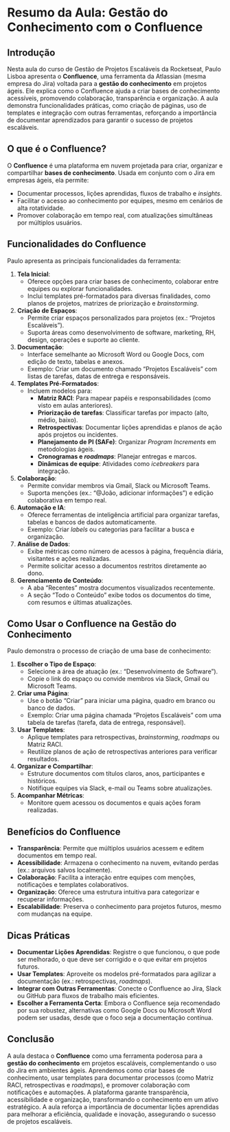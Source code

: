 # Resumo da Aula: Gestão do Conhecimento com o Confluence

## Introdução
Nesta aula do curso de Gestão de Projetos Escaláveis da Rocketseat, Paulo Lisboa apresenta o **Confluence**, uma ferramenta da Atlassian (mesma empresa do Jira) voltada para a **gestão do conhecimento** em projetos ágeis. Ele explica como o Confluence ajuda a criar bases de conhecimento acessíveis, promovendo colaboração, transparência e organização. A aula demonstra funcionalidades práticas, como criação de páginas, uso de templates e integração com outras ferramentas, reforçando a importância de documentar aprendizados para garantir o sucesso de projetos escaláveis.

## O que é o Confluence?
O **Confluence** é uma plataforma em nuvem projetada para criar, organizar e compartilhar **bases de conhecimento**. Usada em conjunto com o Jira em empresas ágeis, ela permite:
- Documentar processos, lições aprendidas, fluxos de trabalho e *insights*.
- Facilitar o acesso ao conhecimento por equipes, mesmo em cenários de alta rotatividade.
- Promover colaboração em tempo real, com atualizações simultâneas por múltiplos usuários.

## Funcionalidades do Confluence
Paulo apresenta as principais funcionalidades da ferramenta:
1. **Tela Inicial**:
   - Oferece opções para criar bases de conhecimento, colaborar entre equipes ou explorar funcionalidades.
   - Inclui templates pré-formatados para diversas finalidades, como planos de projetos, matrizes de priorização e *brainstorming*.
2. **Criação de Espaços**:
   - Permite criar espaços personalizados para projetos (ex.: “Projetos Escaláveis”).
   - Suporta áreas como desenvolvimento de software, marketing, RH, design, operações e suporte ao cliente.
3. **Documentação**:
   - Interface semelhante ao Microsoft Word ou Google Docs, com edição de texto, tabelas e anexos.
   - Exemplo: Criar um documento chamado “Projetos Escaláveis” com listas de tarefas, datas de entrega e responsáveis.
4. **Templates Pré-Formatados**:
   - Incluem modelos para:
     - **Matriz RACI**: Para mapear papéis e responsabilidades (como visto em aulas anteriores).
     - **Priorização de tarefas**: Classificar tarefas por impacto (alto, médio, baixo).
     - **Retrospectivas**: Documentar lições aprendidas e planos de ação após projetos ou incidentes.
     - **Planejamento de PI (SAFe)**: Organizar *Program Increments* em metodologias ágeis.
     - **Cronogramas e *roadmaps***: Planejar entregas e marcos.
     - **Dinâmicas de equipe**: Atividades como *icebreakers* para integração.
5. **Colaboração**:
   - Permite convidar membros via Gmail, Slack ou Microsoft Teams.
   - Suporta menções (ex.: “@João, adicionar informações”) e edição colaborativa em tempo real.
6. **Automação e IA**:
   - Oferece ferramentas de inteligência artificial para organizar tarefas, tabelas e bancos de dados automaticamente.
   - Exemplo: Criar *labels* ou categorias para facilitar a busca e organização.
7. **Análise de Dados**:
   - Exibe métricas como número de acessos à página, frequência diária, visitantes e ações realizadas.
   - Permite solicitar acesso a documentos restritos diretamente ao dono.
8. **Gerenciamento de Conteúdo**:
   - A aba “Recentes” mostra documentos visualizados recentemente.
   - A seção “Todo o Conteúdo” exibe todos os documentos do time, com resumos e últimas atualizações.

## Como Usar o Confluence na Gestão do Conhecimento
Paulo demonstra o processo de criação de uma base de conhecimento:
1. **Escolher o Tipo de Espaço**:
   - Selecione a área de atuação (ex.: “Desenvolvimento de Software”).
   - Copie o link do espaço ou convide membros via Slack, Gmail ou Microsoft Teams.
2. **Criar uma Página**:
   - Use o botão “Criar” para iniciar uma página, quadro em branco ou banco de dados.
   - Exemplo: Criar uma página chamada “Projetos Escaláveis” com uma tabela de tarefas (tarefa, data de entrega, responsável).
3. **Usar Templates**:
   - Aplique templates para retrospectivas, *brainstorming*, *roadmaps* ou Matriz RACI.
   - Reutilize planos de ação de retrospectivas anteriores para verificar resultados.
4. **Organizar e Compartilhar**:
   - Estruture documentos com títulos claros, anos, participantes e históricos.
   - Notifique equipes via Slack, e-mail ou Teams sobre atualizações.
5. **Acompanhar Métricas**:
   - Monitore quem acessou os documentos e quais ações foram realizadas.

## Benefícios do Confluence
- **Transparência**: Permite que múltiplos usuários acessem e editem documentos em tempo real.
- **Acessibilidade**: Armazena o conhecimento na nuvem, evitando perdas (ex.: arquivos salvos localmente).
- **Colaboração**: Facilita a interação entre equipes com menções, notificações e templates colaborativos.
- **Organização**: Oferece uma estrutura intuitiva para categorizar e recuperar informações.
- **Escalabilidade**: Preserva o conhecimento para projetos futuros, mesmo com mudanças na equipe.

## Dicas Práticas
- **Documentar Lições Aprendidas**: Registre o que funcionou, o que pode ser melhorado, o que deve ser corrigido e o que evitar em projetos futuros.
- **Usar Templates**: Aproveite os modelos pré-formatados para agilizar a documentação (ex.: retrospectivas, *roadmaps*).
- **Integrar com Outras Ferramentas**: Conecte o Confluence ao Jira, Slack ou GitHub para fluxos de trabalho mais eficientes.
- **Escolher a Ferramenta Certa**: Embora o Confluence seja recomendado por sua robustez, alternativas como Google Docs ou Microsoft Word podem ser usadas, desde que o foco seja a documentação contínua.

## Conclusão
A aula destaca o **Confluence** como uma ferramenta poderosa para a **gestão do conhecimento** em projetos escaláveis, complementando o uso do Jira em ambientes ágeis. Aprendemos como criar bases de conhecimento, usar templates para documentar processos (como Matriz RACI, retrospectivas e *roadmaps*), e promover colaboração com notificações e automações. A plataforma garante transparência, acessibilidade e organização, transformando o conhecimento em um ativo estratégico. A aula reforça a importância de documentar lições aprendidas para melhorar a eficiência, qualidade e inovação, assegurando o sucesso de projetos escaláveis.